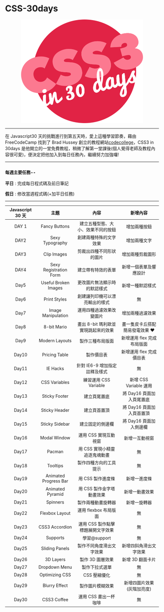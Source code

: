 # CSS-30days

<div align=center><img src="CSS30_Logo.png" width="400px"></div>

---

在 Javascript30 天的挑戰進行到第五天時，愛上這種學習節奏，藉由 FreeCodeCamp 找到了 Brad Hussey 創立的教程網站[codecollege](https://codecollege.ca/)，CSS3 in 30days 是他開立的一堂免費教程，稍微了解第一堂課後(個人覺得老師及教程內容很可愛)，便決定把他加入到每日任務內，繼續努力加強囉!

---

### `每週主要任務--`

**平日** : 完成每日程式碼及前日筆記

**假日** : 修改當週程式碼(+加平日任務)

---

| Javascript 30 天 |          主題          |                內容                 |            新增內容            |
| :--------------: | :--------------------: | :---------------------------------: | :----------------------------: |
|      DAY 1       |     Fancy Buttons      | 建立五種型態、大小、效果不同的按鈕  |          增加兩種按鈕          |
|       DAY2       |    Sexy Typography     |       創建兩種特殊的文字效果        |          增加兩種文字          |
|       DAY3       |      Clip Images       |      剪裁出四種不同形狀的圖片       |        增加兩種剪裁圖形        |
|       DAY4       | Sexy Registration Form |         建立帶有特效的表單          |     新增一個表單及響應設計     |
|       Day5       |  Useful Broken Images  |    更改圖片無法顯示時的默認樣式     |        新增一種默認樣式        |
|       Day6       |      Print Styles      |   創建讓列印機可以漂亮輸出的樣式    |               無               |
|       Day7       |   Image Manipulation   |      運用四種過濾效果改變圖片       |        增加兩種過濾效果        |
|       Day8       |      8-bit Mario       | 畫出 8-bit 瑪利歐並實現跳起來的效果 | 畫一隻皮卡丘搭配簡易發電效果 ❤ |
|       Day9       |     Modern Layouts     |          製作三種布局版面           |   新增運用 flex 完成布局版面   |
|      Day10       |     Pricing Table      |             製作價目表              |    新增運用 flex 完成價目表    |
|      Day11       |        IE Hacks        |    針對 IE6-9 增加指定註釋及樣式    |               無               |
|      Day12       |     CSS Variables      |        練習運用 CSS Variable        |     新增 CSS Variable 運用     |
|      Day13       |     Sticky Footer      |            建立頁尾置底             |   將 Day16 頁面加入頁尾置底    |
|      Day14       |     Sticky Header      |            建立頁首置頂             |   將 Day16 頁面加入頁首置頂    |
|      Day15       |     Sticky Sidebar     |          建立固定的側邊欄           |    將 Day16 頁面加入側邊欄     |
|      Day16       |      Modal Window      |        運用 CSS 實現互動視窗        |         新增一互動視窗         |
|      Day17       |         Pacman         |    用 CSS 實現小精靈追逐鬼魂動畫    |               無               |
|      Day18       |        Tooltips        |       製作四種方向的工具提示        |               無               |
|      Day19       | Animated Progress Bar  |          用 CSS 製作進度條          |          新增一進度條          |
|      Day20       |    Animated Pyramid    |      用 CSS 製作金字塔動畫效果      |         新增一動畫效果         |
|      Day21       |        Spinners        |         製作兩種動畫旋轉器          |          新增一旋轉器          |
|      Day22       |     Flexbox Layout     |        運用 flexbox 布局版面        |               無               |
|      Day23       |     CSS3 Accordion     |  運用 CSS 製作點擊標題展開文字效果  |               無               |
|      Day24       |        Supports        |            學習@support             |               無               |
|      Day25       |     Sliding Panels     |      製作不同角度滑出文字效果       |     新增四斜角滑出文字效果     |
|      Day26       |       3D Layers        |          製作 3D 圖層效果           |        新增 3D 翻面卡片        |
|      Day27       |     Dropdown Menu      |           製作下拉式選單            |               無               |
|      Day28       |     Optimizing CSS     |            CSS 壓縮優化             |               無               |
|      Day29       |     Blurry Effect      |          製作圖片模糊效果           |   新增四圖片效果(灰階加亮度)   |
|      Day30       |      CSS3 Coffee       |        運用 CSS 畫出一杯咖啡        |               無               |
